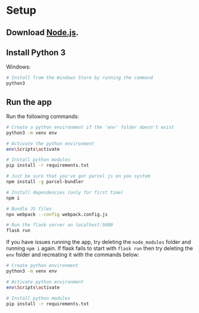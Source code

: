 # Setup
## Download [Node.js](https://nodejs.org/en/download/).

## Install Python 3
Windows:
``` bash
# Install from the Windows Store by running the command
python3
```

## Run the app
Run the following commands:

``` bash
# Create a python environment if the 'env' folder doesn't exist
python3 -m venv env

# Activate the python environment
env\Scripts\activate

# Install python modules
pip install -r requirements.txt

# Just be sure that you've got parcel js on you system
npm install -g parcel-bundler

# Install dependencies (only for first time)
npm i

# Bundle JS files
npx webpack --config webpack.config.js

# Run the flask server on localhost:5000
flask run
```

If you have issues running the app, try deleting the `node_modules` folder and running `npm i` again.
If flask fails to start with `flask run` then try deleting the `env` folder and recreating it with the commands below:

``` bash
# Create python environment
python3 -m venv env

# Activate python environment
env\Scripts\activate

# Install python modules
pip install -r requirements.txt
```
